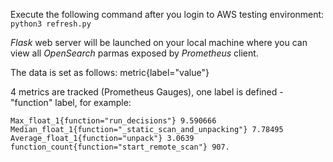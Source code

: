 Execute the following command after you login to AWS testing environment:
`python3 refresh.py`

_Flask_ web server will be launched on your local machine where you can view all _OpenSearch_ parmas exposed by _Prometheus_ client.


The data is set as follows:
metric{label="value"}

4 metrics are tracked (Prometheus Gauges), one label is defined - "function" label, for example:
```
Max_float_1{function="run_decisions"} 9.590666
Median_float_1{function="_static_scan_and_unpacking"} 7.78495
Average_float_1{function="unpack"} 3.0639
function_count{function="start_remote_scan"} 907.
```
